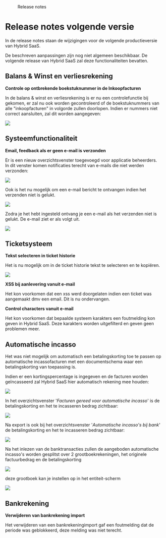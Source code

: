 <properties>
	<page>
		<title>Release notes volgende versie</title>
	</page>
	<menu>
		<position>Release notes</position>
		<title>Volgende versie</title>
	</menu>
</properties>





# Release notes volgende versie #
In de release notes staan de wijzigingen voor de volgende productieversie van Hybrid SaaS.


<div class="warning">
De beschreven aanpassingen zijn nog niet algemeen beschikbaar. De volgende release van Hybrid SaaS zal deze functionaliteiten bevatten.
</div>







## Balans & Winst en verliesrekening ##
<div class="tag-update"></div>

**Controle op ontbrekende boekstuknummer in de Inkoopfacturen**

In de balans & winst en verliesrekening is er nu een controlefunctie bij gekomen, er zal nu ook worden gecontroleerd of de boekstuknummers van alle "inkoopfacturen" in volgorde zullen doorlopen. 
Indien er nummers niet correct aansluiten, zal dit worden aangegeven:

![](images/boekstuknummercontrole.png)







## Systeemfunctionaliteit ##
<div class="tag-update"></div>

**Email, feedback als er geen e-mail is verzonden**

Er is een nieuw overzichtsvenster toegevoegd voor applicatie beheerders. In dit venster komen notificaties terecht van e-mails die niet werden verzonden:

![](images/notificatie-query.jpg)

Ook is het nu mogelijk om een e-mail bericht te ontvangen indien het verzenden niet is gelukt.

![](images/instellen-notificatie-adressen.jpg)

Zodra je het hebt ingesteld ontvang je een e-mail als het verzenden niet is gelukt. De e-mail ziet er als volgt uit.

![](images/voorbeeld-notificatie-email.jpg)




## Ticketsysteem ##
<div class="tag-update"></div>

**Tekst selecteren in ticket historie**

Het is nu mogelijk om in de ticket historie tekst te selecteren en te kopiëren.

![](images/ticket-tekst-selecteren.jpg)



<div class="tag-fix"></div>

**XSS bij aanlevering vanuit e-mail**

Het kon voorkomen dat een xss werd doorgelaten indien een ticket was aangemaakt dmv een email. Dit is nu ondervangen.  


<div class="tag-fix"></div>

**Control characters vanuit e-mail**

Het kon voorkomen dat bepaalde systeem karakters een foutmelding kon geven in Hybrid SaaS. Deze karakters worden uitgefilterd en geven geen problemen meer.  



## Automatische incasso ##
<div class="tag-update"></div>

Het was niet mogelijk om automatisch een betalingskorting toe te passen op automatische incassofacturen met een documentschema waar een betalingskorting van toepassing is.

Indien er een kortingspercentage is ingegeven en de facturen worden geïncasseerd zal Hybrid SaaS hier automatisch rekening mee houden:

![](images/documentschema-betalingskorting-incasso.jpg)

In het overzichtsvenster '*Facturen gereed voor automatische incasso*' is de betalingskorting en het te incasseren bedrag zichtbaar:

![](images/incasso-facturen-met-betalingskorting.jpg)

Na export is ook bij het overzichtsvenster '*Automatische incasso's bij bank*' de betalingskorting en het te incasseren bedrag zichtbaar:

![](images/incasso-facturen-met-betalingskorting-bij-bank.jpg) 


Na het inlezen van de banktransacties zullen de aangeboden automatische incasso's worden gesplitst over 2 grootboekrekeningen, het originele factuurbedrag en de betalingskorting

![](images/bank-inlezen-automatische-grootboek-koppeling.jpg)


deze grootboek kan je instellen op in het entiteit-scherm

![](images/entiteit-instelling-grootboek-betalingskorting.jpg)









## Bankrekening ##
<div class="tag-fix"></div>

**Verwijderen van bankrekening import**

Het verwijderen van een bankrekeningimport gaf een foutmelding dat de periode was geblokkeerd, deze melding was niet terecht.



